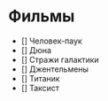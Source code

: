 # Фильмы

- [] Человек-паук
- [] Дюна
- [] Стражи галактики
- [] Джентельмены
- [] Титаник
- [] Таксист
